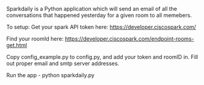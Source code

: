 Sparkdaily is a Python application which will send an email of all the conversations that happened yesterday for a given room to all memebers.

To setup:
Get your spark API token here: https://developer.ciscospark.com/

Find your roomId here: https://developer.ciscospark.com/endpoint-rooms-get.html

Copy config_example.py to config.py, and add your token and roomID in.  Fill out proper email and smtp server addresses.


Run the app - python sparkdaily.py
